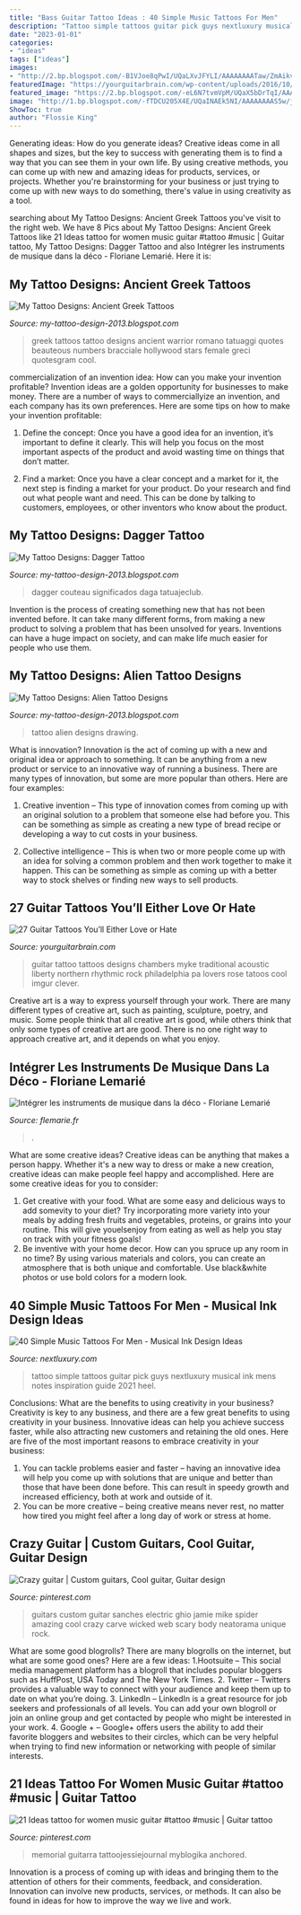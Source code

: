 ```yaml
---
title: "Bass Guitar Tattoo Ideas : 40 Simple Music Tattoos For Men"
description: "Tattoo simple tattoos guitar pick guys nextluxury musical ink mens notes inspiration guide 2021 heel"
date: "2023-01-01"
categories:
- "ideas"
tags: ["ideas"]
images:
- "http://2.bp.blogspot.com/-B1VJoe8qPwI/UQaLXvJFYLI/AAAAAAAATaw/ZmAikvHZqS4/s1600/Greek-Tattoos-131.jpg"
featuredImage: "https://yourguitarbrain.com/wp-content/uploads/2016/10/colourfull-acoustic-guitar-tattoo.jpg"
featured_image: "https://2.bp.blogspot.com/-eL6N7tvmVpM/UQaX5bDrTqI/AAAAAAAAWHE/bpyFmSmoe1M/s1600/Dagger_tattoo_141.jpg"
image: "http://1.bp.blogspot.com/-fTDCU205X4E/UQaINAEk5NI/AAAAAAAAS5w/j9lrSUdmHDg/s1600/Alien_drawing_for_tattoo_by_DREAMandDIFFER.jpg"
ShowToc: true
author: "Flossie King"
---
```



Generating ideas: How do you generate ideas?
Creative ideas come in all shapes and sizes, but the key to success with generating them is to find a way that you can see them in your own life. By using creative methods, you can come up with new and amazing ideas for products, services, or projects. Whether you're brainstorming for your business or just trying to come up with new ways to do something, there's value in using creativity as a tool.

	

		
searching about My Tattoo Designs: Ancient Greek Tattoos you've visit to the right web. We have 8 Pics about My Tattoo Designs: Ancient Greek Tattoos like 21 Ideas tattoo for women music guitar #tattoo #music | Guitar tattoo, My Tattoo Designs: Dagger Tattoo and also Intégrer les instruments de musique dans la déco - Floriane Lemarié. Here it is:
		
    
## My Tattoo Designs: Ancient Greek Tattoos

<img loading=lazy src="http://2.bp.blogspot.com/-B1VJoe8qPwI/UQaLXvJFYLI/AAAAAAAATaw/ZmAikvHZqS4/s1600/Greek-Tattoos-131.jpg" onerror="this.onerror=null;this.src='https://tse3.mm.bing.net/th?id=OIP.vytKeID9gcDrJIrKPdRAbAHaKp&amp;pid=15.1';" alt="My Tattoo Designs: Ancient Greek Tattoos">

_Source: my-tattoo-design-2013.blogspot.com_

>greek tattoos tattoo designs ancient warrior romano tatuaggi quotes beauteous numbers bracciale hollywood stars female greci quotesgram cool. 

	

commercialization of an invention idea: How can you make your invention profitable?
Invention ideas are a golden opportunity for businesses to make money. There are a number of ways to commerciallyize an invention, and each company has its own preferences. Here are some tips on how to make your invention profitable:
1. Define the concept: Once you have a good idea for an invention, it’s important to define it clearly. This will help you focus on the most important aspects of the product and avoid wasting time on things that don’t matter.

2. Find a market: Once you have a clear concept and a market for it, the next step is finding a market for your product. Do your research and find out what people want and need. This can be done by talking to customers, employees, or other inventors who know about the product.


    
## My Tattoo Designs: Dagger Tattoo

<img loading=lazy src="https://2.bp.blogspot.com/-eL6N7tvmVpM/UQaX5bDrTqI/AAAAAAAAWHE/bpyFmSmoe1M/s1600/Dagger_tattoo_141.jpg" onerror="this.onerror=null;this.src='https://tse2.mm.bing.net/th?id=OIP.Ztp8CxwMFwRr-gDkdyMo-AHaJ3&amp;pid=15.1';" alt="My Tattoo Designs: Dagger Tattoo">

_Source: my-tattoo-design-2013.blogspot.com_

>dagger couteau significados daga tatuajeclub. 

	

Invention is the process of creating something new that has not been invented before. It can take many different forms, from making a new product to solving a problem that has been unsolved for years. Inventions can have a huge impact on society, and can make life much easier for people who use them.

    
## My Tattoo Designs: Alien Tattoo Designs

<img loading=lazy src="http://1.bp.blogspot.com/-fTDCU205X4E/UQaINAEk5NI/AAAAAAAAS5w/j9lrSUdmHDg/s1600/Alien_drawing_for_tattoo_by_DREAMandDIFFER.jpg" onerror="this.onerror=null;this.src='https://tse2.mm.bing.net/th?id=OIP.S5QXt7Fk8r3I9JpKe0ItEgHaJ4&amp;pid=15.1';" alt="My Tattoo Designs: Alien Tattoo Designs">

_Source: my-tattoo-design-2013.blogspot.com_

>tattoo alien designs drawing. 

	

What is innovation?
Innovation is the act of coming up with a new and original idea or approach to something. It can be anything from a new product or service to an innovative way of running a business. There are many types of innovation, but some are more popular than others. Here are four examples:
1. Creative invention – This type of innovation comes from coming up with an original solution to a problem that someone else had before you. This can be something as simple as creating a new type of bread recipe or developing a way to cut costs in your business.

2. Collective intelligence – This is when two or more people come up with an idea for solving a common problem and then work together to make it happen. This can be something as simple as coming up with a better way to stock shelves or finding new ways to sell products.


    
## 27 Guitar Tattoos You’ll Either Love Or Hate

<img loading=lazy src="https://yourguitarbrain.com/wp-content/uploads/2016/10/colourfull-acoustic-guitar-tattoo.jpg" onerror="this.onerror=null;this.src='https://tse4.mm.bing.net/th?id=OIP.osGfRfT71fDOyBZimRTI6QHaJ4&amp;pid=15.1';" alt="27 Guitar Tattoos You’ll Either Love or Hate">

_Source: yourguitarbrain.com_

>guitar tattoo tattoos designs chambers myke traditional acoustic liberty northern rhythmic rock philadelphia pa lovers rose tatoos cool imgur clever. 

	

Creative art is a way to express yourself through your work. There are many different types of creative art, such as painting, sculpture, poetry, and music. Some people think that all creative art is good, while others think that only some types of creative art are good. There is no one right way to approach creative art, and it depends on what you enjoy.

    
## Intégrer Les Instruments De Musique Dans La Déco - Floriane Lemarié

<img loading=lazy src="https://www.flemarie.fr/blog/wp-content/uploads/2016/09/déco-musqiue-9.jpg" onerror="this.onerror=null;this.src='https://tse1.mm.bing.net/th?id=OIP.U293CDmrGYbdM33p9b5yhQHaOj&amp;pid=15.1';" alt="Intégrer les instruments de musique dans la déco - Floriane Lemarié">

_Source: flemarie.fr_

>. 

	

What are some creative ideas?
Creative ideas can be anything that makes a person happy. Whether it's a new way to dress or make a new creation, creative ideas can make people feel happy and accomplished. Here are some creative ideas for you to consider: 
1. Get creative with your food. What are some easy and delicious ways to add somevity to your diet? Try incorporating more variety into your meals by adding fresh fruits and vegetables, proteins, or grains into your routine. This will give youelsenjoy from eating as well as help you stay on track with your fitness goals! 
2. Be inventive with your home decor. How can you spruce up any room in no time? By using various materials and colors, you can create an atmosphere that is both unique and comfortable. Use black&white photos or use bold colors for a modern look.

    
## 40 Simple Music Tattoos For Men - Musical Ink Design Ideas

<img loading=lazy src="http://nextluxury.com/wp-content/uploads/guitar-pick-mens-simple-music-guys-heel-tattoo.jpg" onerror="this.onerror=null;this.src='https://tse1.mm.bing.net/th?id=OIP.LrKPGVxZrTd7u1hEtFX0FgAAAA&amp;pid=15.1';" alt="40 Simple Music Tattoos For Men - Musical Ink Design Ideas">

_Source: nextluxury.com_

>tattoo simple tattoos guitar pick guys nextluxury musical ink mens notes inspiration guide 2021 heel. 

	

Conclusions: What are the benefits to using creativity in your business?
Creativity is key to any business, and there are a few great benefits to using creativity in your business. Innovative ideas can help you achieve success faster, while also attracting new customers and retaining the old ones. Here are five of the most important reasons to embrace creativity in your business: 

1. You can tackle problems easier and faster – having an innovative idea will help you come up with solutions that are unique and better than those that have been done before. This can result in speedy growth and increased efficiency, both at work and outside of it. 
2. You can be more creative – being creative means never rest, no matter how tired you might feel after a long day of work or stress at home.

    
## Crazy Guitar | Custom Guitars, Cool Guitar, Guitar Design

<img loading=lazy src="https://i.pinimg.com/736x/40/1d/65/401d659a18729c1194accda4e0da8e3d--guitar-art.jpg" onerror="this.onerror=null;this.src='https://tse3.mm.bing.net/th?id=OIP.9ouzcokf7hQ0o6z8B9ImyQHaLh&amp;pid=15.1';" alt="Crazy guitar | Custom guitars, Cool guitar, Guitar design">

_Source: pinterest.com_

>guitars custom guitar sanches electric ghio jamie mike spider amazing cool crazy carve wicked web scary body neatorama unique rock. 

	

What are some good blogrolls?
There are many blogrolls on the internet, but what are some good ones? Here are a few ideas: 1.Hootsuite – This social media management platform has a blogroll that includes popular bloggers such as HuffPost, USA Today and The New York Times. 
2. Twitter – Twitters provides a valuable way to connect with your audience and keep them up to date on what you’re doing. 
3. LinkedIn – LinkedIn is a great resource for job seekers and professionals of all levels. You can add your own blogroll or join an online group and get contacted by people who might be interested in your work. 
4. Google + – Google+ offers users the ability to add their favorite bloggers and websites to their circles, which can be very helpful when trying to find new information or networking with people of similar interests.

    
## 21 Ideas Tattoo For Women Music Guitar #tattoo #music | Guitar Tattoo

<img loading=lazy src="https://i.pinimg.com/736x/57/dd/9c/57dd9c92e569af6fe912039b5aadc3c5.jpg" onerror="this.onerror=null;this.src='https://tse3.mm.bing.net/th?id=OIP.v1q-aQineNsY6O06DkSCKAAAAA&amp;pid=15.1';" alt="21 Ideas tattoo for women music guitar #tattoo #music | Guitar tattoo">

_Source: pinterest.com_

>memorial guitarra tattoojessiejournal myblogika anchored. 

	

Innovation is a process of coming up with ideas and bringing them to the attention of others for their comments, feedback, and consideration. Innovation can involve new products, services, or methods. It can also be found in ideas for how to improve the way we live and work.


